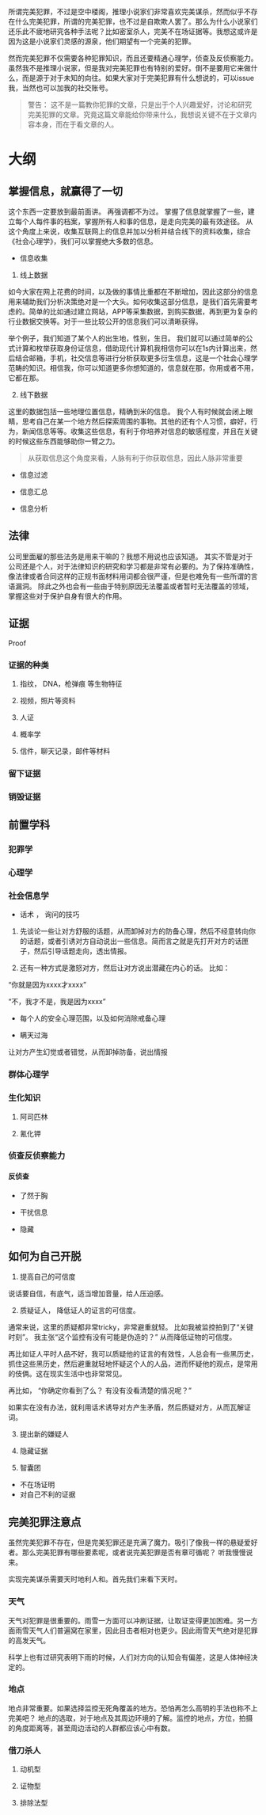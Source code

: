 
所谓完美犯罪，不过是空中楼阁，推理小说家们非常喜欢完美谋杀，然而似乎不存在什么完美犯罪，所谓的完美犯罪，也不过是自欺欺人罢了。那么为什么小说家们还乐此不疲地研究各种手法呢？比如密室杀人，完美不在场证据等。我想这或许是因为这是小说家们灵感的源泉，他们期望有一个完美的犯罪。

然而完美犯罪不仅需要各种犯罪知识，而且还要精通心理学，侦查及反侦察能力。虽然我不是推理小说家，但是我对完美犯罪也有特别的爱好。倒不是要用它来做什么，而是源于对于未知的向往。如果大家对于完美犯罪有什么想说的，可以issue我，当然也可以加我的社交账号。

> 警告： 这不是一篇教你犯罪的文章，只是出于个人兴趣爱好，讨论和研究完美犯罪的文章。究竟这篇文章能给你带来什么，我想说关键不在于文章内容本身，而在于看文章的人。

# 大纲

## 掌握信息，就赢得了一切

这个东西一定要放到最前面讲。 再强调都不为过。 掌握了信息就掌握了一些，建立每个人每件事的档案，掌握所有人和事的信息，是走向完美的最有效途径。 从这个角度上来说，收集互联网上的信息并加以分析并结合线下的资料收集，综合《社会心理学》，我们可以掌握绝大多数的信息。

- 信息收集
 1. 线上数据
 
 如今大家在网上花费的时间，以及做的事情比重都在不断增加，因此这部分的信息用来辅助我们分析决策绝对是一个大头。如何收集这部分信息，是我们首先需要考虑的。简单的比如通过建立网站，APP等采集数据，到购买数据，再到更为复杂的行业数据交换等。对于一些比较公开的信息我们可以清晰获得。
 
 举个例子，我们知道了某个人的出生地，性别，生日。 我们就可以通过简单的公式计算和枚举获取身份证信息，借助现代计算机我相信你可以在1s内计算出来，然后结合邮箱，手机，社交信息等进行分析获取更多衍生信息，这是一个社会心理学范畴的知识。相信我，你可以知道更多你想知道的，信息就在那，你用或者不用，它都在那。
 
 2. 线下数据
 
 这里的数据包括一些地理位置信息，精确到米的信息。 我个人有时候就会闭上眼睛，思考自己在某一个地方然后探索周围的事物。其他的还有个人习惯，癖好，行为，新闻信息等等。收集这些信息，有利于你培养对信息的敏感程度，并且在关键的时候这些东西能够助你一臂之力。
 
 > 从获取信息这个角度来看，人脉有利于你获取信息，因此人脉非常重要
 
- 信息过滤

- 信息汇总

- 信息分析

## 法律

公司里面雇的那些法务是用来干嘛的？我想不用说也应该知道。 其实不管是对于公司还是个人，对于法律知识的研究和学习都是非常有必要的。为了保持准确性，像法律或者合同这样的正规书面材料用词都会很严谨，但是也难免有一些所谓的言语漏洞。 除此之外也会有一些由于特别原因无法覆盖或者暂时无法覆盖的领域，掌握这些对于保护自身有很大的作用。

## 证据

Proof

### 证据的种类

1. 指纹， DNA，枪弹痕 等生物特征

2. 视频，照片等资料

3. 人证

4. 概率学

5. 信件，聊天记录，邮件等材料

### 留下证据


### 销毁证据

## 前置学科

### 犯罪学

### 心理学

### 社会信息学

- 话术 ， 询问的技巧

1. 先谈论一些让对方舒服的话题，从而卸掉对方的防备心理，然后不经意转向你的话题，或者引诱对方自动说出一些信息。简而言之就是先打开对方的话匣子，然后引导话题走向，透出情报。

2. 还有一种方式是激怒对方，然后让对方说出潜藏在内心的话。 比如：

“你就是因为xxxx才xxxx”

“不，我才不是，我是因为xxxx”

- 每个人的安全心理范围，以及如何消除戒备心理


- 瞒天过海

让对方产生幻觉或者错觉，从而卸掉防备，说出情报

### 群体心理学

### 生化知识

1. 阿司匹林

2. 氰化钾

### 侦查反侦察能力

#### 反侦查

- 了然于胸

- 干扰信息

- 隐藏

## 如何为自己开脱

1. 提高自己的可信度

说话要自信，有底气，适当增加音量，给人压迫感。

2. 质疑证人， 降低证人的证言的可信度。

通常来说，这里的质疑都非常tricky，非常避重就轻。  比如我被监控拍到了“关键时刻”。 我主张“这个监控有没有可能是伪造的？” 从而降低证物的可信度。

再比如证人平时人品不好，我可以质疑他的证言的有效性，人总会有一些黑历史，抓住这些黑历史，然后避重就轻地怀疑这个人的人品，进而怀疑他的观点，是常用的伎俩。这在现实生活中也非常常见。

再比如， “你确定你看到了么？ 有没有没看清楚的情况呢？”

如果实在没有办法，就利用话术诱导对方产生矛盾，然后质疑对方，从而瓦解证词。

3. 提出新的嫌疑人

4. 隐藏证据

5. 智囊团

- 不在场证明
- 对自己不利的证据
## 完美犯罪注意点
虽然完美犯罪不存在，但是完美犯罪还是充满了魔力。吸引了像我一样的悬疑爱好者。那么完美犯罪有哪些要素呢，或者说完美犯罪是否有章可循呢？
听我慢慢说来。

实现完美谋杀需要天时地利人和。首先我们来看下天时。
### 天气

天气对犯罪是很重要的。雨雪一方面可以冲刷证据，让取证变得更加困难。另一方面雨雪天气人们普遍窝在家里，因此目击者相对也更少。因此雨雪天气绝对是犯罪的高发天气。

科学上也有过研究表明下雨的时候，人们对方向的认知会有偏差，这是人体神经决定的。

### 地点
地点非常重要。如果选择监控无死角覆盖的地方。恐怕再怎么高明的手法也称不上完美吧？
地点的选取，对于地点及其周边环境的了解。监控的地点，方位，拍摄的角度距离等，甚至周边活动的人群都应该心中有数。

### 借刀杀人

1. 动机型

2. 证物型

3. 排除法型
